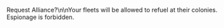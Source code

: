 Request Alliance?\n\nYour fleets will be allowed to refuel at their colonies.  Espionage is forbidden.